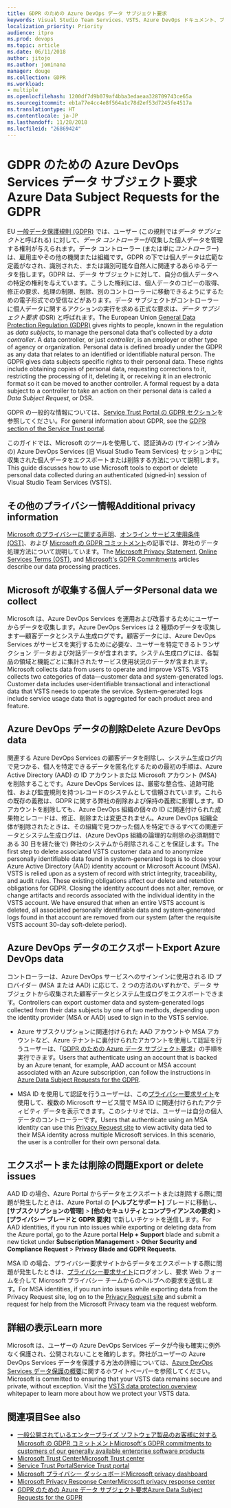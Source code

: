 ```yaml
---
title: GDPR のための Azure DevOps データ サブジェクト要求
keywords: Visual Studio Team Services、VSTS、Azure DevOps ドキュメント、プライバシー、GDPR
localization_priority: Priority
audience: itpro
ms.prod: devops
ms.topic: article
ms.date: 06/11/2018
author: jitojo
ms.author: jominana
manager: douge
ms.collection: GDPR
ms.workload:
- multiple
ms.openlocfilehash: 1200df7d9b079af4bba3edaeaa328709743ce65a
ms.sourcegitcommit: eb1a77e4cc4e8f564a1c78d2ef53d7245fe4517a
ms.translationtype: HT
ms.contentlocale: ja-JP
ms.lasthandoff: 11/28/2018
ms.locfileid: "26869424"
---
```

# <a name="azure-devops-services-data-subject-requests-for-the-gdpr"></a><span data-ttu-id="4e1cb-103">GDPR のための Azure DevOps Services データ サブジェクト要求</span><span class="sxs-lookup"><span data-stu-id="4e1cb-103">Azure Data Subject Requests for the GDPR</span></span>

<span data-ttu-id="4e1cb-p101">EU [一般データ保護規則 (GDPR)](http://ec.europa.eu/justice/data-protection/reform/index_en.htm) では、ユーザー (この規則では*データ サブジェクト*と呼ばれる) に対して、*データ コントローラー*が収集した個人データを管理する権利が与えられます。データ コントローラー (または単に*コントローラー*) は、雇用主やその他の機関または組織です。GDPR の下では個人データは広範な定義がなされ、識別された、または識別可能な自然人に関連するあらゆるデータを指します。GDPR は、データ サブジェクトに対して、自分の個人データへの特定の権利を与えています。こうした権利には、個人データのコピーの取得、修正の要求、処理の制限、削除、別のコントローラーに移動できるようにするための電子形式での受信などがあります。データ サブジェクトがコントローラーに個人データに関するアクションの実行を求める正式な要求は、*データ サブジェクト要求* (DSR) と呼ばれます。</span><span class="sxs-lookup"><span data-stu-id="4e1cb-p101">The European Union [General Data Protection Regulation (GDPR)](http://ec.europa.eu/justice/data-protection/reform/index_en.htm) gives rights to people, known in the regulation as *data subjects*, to manage the personal data that's collected by a *data controller*. A data controller, or just *controller*, is an employer or other type of agency or organization. Personal data is defined broadly under the GDPR as any data that relates to an identified or identifiable natural person. The GDPR gives data subjects specific rights to their personal data. These rights include obtaining copies of personal data, requesting corrections to it, restricting the processing of it, deleting it, or receiving it in an electronic format so it can be moved to another controller. A formal request by a data subject to a controller to take an action on their personal data is called a *Data Subject Request*, or DSR.</span></span>

<span data-ttu-id="4e1cb-110">GDPR の一般的な情報については、[Service Trust Portal の GDPR セクション](https://servicetrust.microsoft.com/ViewPage/GDPRGetStarted)を参照してください。</span><span class="sxs-lookup"><span data-stu-id="4e1cb-110">For general information about GDPR, see the [GDPR section of the Service Trust portal](https://servicetrust.microsoft.com/ViewPage/GDPRGetStarted).</span></span>

<span data-ttu-id="4e1cb-111">このガイドでは、Microsoft のツールを使用して、認証済みの (サインイン済みの) Azure DevOps Services (旧 Visual Studio Team Services) セッション中に収集された個人データをエクスポートまたは削除する方法について説明します。</span><span class="sxs-lookup"><span data-stu-id="4e1cb-111">This guide discusses how to use Microsoft tools to export or delete personal data collected during an authenticated (signed-in) session of Visual Studio Team Services (VSTS).</span></span>

## <a name="additional-privacy-information"></a><span data-ttu-id="4e1cb-112">その他のプライバシー情報</span><span class="sxs-lookup"><span data-stu-id="4e1cb-112">Additional privacy information</span></span>

<span data-ttu-id="4e1cb-113">[Microsoft のプライバシーに関する声明](https://privacy.microsoft.com/privacystatement)、[オンライン サービス使用条件 (OST)](https://www.microsoft.com/licensing/product-licensing/products.aspx)、および [Microsoft の GDPR コミットメント](/legal/gdpr)の記事では、弊社のデータ処理方法について説明しています。</span><span class="sxs-lookup"><span data-stu-id="4e1cb-113">The [Microsoft Privacy Statement](https://privacy.microsoft.com/privacystatement), [Online Services Terms (OST)](https://www.microsoft.com/licensing/product-licensing/products.aspx), and [Microsoft's GDPR Commitments](/legal/gdpr) articles describe our data processing practices.</span></span>

## <a name="personal-data-we-collect"></a><span data-ttu-id="4e1cb-114">Microsoft が収集する個人データ</span><span class="sxs-lookup"><span data-stu-id="4e1cb-114">Personal data we collect</span></span>

<span data-ttu-id="4e1cb-p102">Microsoft は、Azure DevOps Services を運用および改善するためにユーザーからデータを収集します。Azure DevOps Services は 2 種類のデータを収集します&mdash;顧客データとシステム生成ログです。顧客データには、Azure DevOps Services がサービスを実行するために必要な、ユーザーを特定できるトランザクション データおよび対話データが含まれます。システム生成ログには、各製品の領域と機能ごとに集計されたサービス使用状況のデータが含まれます。</span><span class="sxs-lookup"><span data-stu-id="4e1cb-p102">Microsoft collects data from users to operate and improve VSTS. VSTS collects two categories of data&mdash;customer data and system-generated logs. Customer data includes user-identifiable transactional and interactional data that VSTS needs to operate the service. System-generated logs include service usage data that is aggregated for each product area and feature.</span></span>

## <a name="delete-azure-devops-data"></a><span data-ttu-id="4e1cb-119">Azure DevOps データの削除</span><span class="sxs-lookup"><span data-stu-id="4e1cb-119">Delete Azure DevOps data</span></span>

<span data-ttu-id="4e1cb-p103">関連する Azure DevOps Services の顧客データを削除し、システム生成ログ内で見つかる、個人を特定できるデータを匿名化するための最初の手順は、Azure Active Directory (AAD) の ID アカウントまたは Microsoft アカウント (MSA) を削除することです。Azure DevOps Services は、厳密な整合性、追跡可能性、および監査規則を持つレコードのシステムとして信頼されています。これらの既存の義務は、GDPR に関する弊社の削除および保持の義務に影響します。ID アカウントを削除しても、Azure DevOps 組織の個々の ID に関連付けられた成果物とレコードは、修正、削除または変更されません。Azure DevOps 組織全体が削除されたときは、その組織で見つかった個人を特定できるすべての関連データとシステム生成ログは、(Azure DevOps 組織の論理的な削除の必須期間である 30 日を経た後で) 弊社のシステムから削除されることを保証します。</span><span class="sxs-lookup"><span data-stu-id="4e1cb-p103">The first step to delete associated VSTS customer data and to anonymize personally identifiable data found in system-generated logs is to close your Azure Active Directory (AAD) identity account or Microsoft Account (MSA). VSTS is relied upon as a system of record with strict integrity, traceability, and audit rules. These existing obligations affect our delete and retention obligations for GDPR. Closing the identity account does not alter, remove, or change artifacts and records associated with the individual identity in the VSTS account. We have ensured that when an entire VSTS account is deleted, all associated personally identifiable data and system-generated logs found in that account are removed from our system (after the requisite VSTS account 30-day soft-delete period).</span></span>

## <a name="export-azure-devops-data"></a><span data-ttu-id="4e1cb-125">Azure DevOps データのエクスポート</span><span class="sxs-lookup"><span data-stu-id="4e1cb-125">Export Azure DevOps data</span></span>

<span data-ttu-id="4e1cb-126">コントローラーは、Azure DevOps サービスへのサインインに使用される ID プロバイダー (MSA または AAD) に応じて、2 つの方法のいずれかで、データ サブジェクトから収集された顧客データとシステム生成ログをエクスポートできます。</span><span class="sxs-lookup"><span data-stu-id="4e1cb-126">Controllers can export customer data and system-generated logs collected from their data subjects by one of two methods, depending upon the identity provider (MSA or AAD) used to sign in to the VSTS service.</span></span>

- <span data-ttu-id="4e1cb-127">Azure サブスクリプションに関連付けられた AAD アカウントや MSA アカウントなど、Azure テナントに裏付けられたアカウントを使用して認証を行うユーザーは、「[GDPR のための Azure データ サブジェクト要求](../compliance/gdpr-dsr-azure.md)」の手順を実行できます。</span><span class="sxs-lookup"><span data-stu-id="4e1cb-127">Users that authenticate using an account that is backed by an Azure tenant, for example, AAD account or MSA account associated with an Azure subscription, can follow the instructions in [Azure Data Subject Requests for the GDPR](../compliance/gdpr-dsr-azure.md).</span></span>

- <span data-ttu-id="4e1cb-p104">MSA ID を使用して認証を行うユーザーは、この[プライバシー要求サイト](https://www.microsoft.com/concern/privacyrequest-msa)を使用して、複数の Microsoft サービス間で MSA ID に関連付けられたアクティビティ データを表示できます。このシナリオでは、ユーザーは自分の個人データのコントローラーです。</span><span class="sxs-lookup"><span data-stu-id="4e1cb-p104">Users that authenticate using an MSA identity can use this [Privacy Request site](https://www.microsoft.com/concern/privacyrequest-msa) to view activity data tied to their MSA identity across multiple Microsoft services. In this scenario, the user is a controller for their own personal data.</span></span>

## <a name="export-or-delete-issues"></a><span data-ttu-id="4e1cb-130">エクスポートまたは削除の問題</span><span class="sxs-lookup"><span data-stu-id="4e1cb-130">Export or delete issues</span></span>

<span data-ttu-id="4e1cb-131">AAD ID の場合、Azure Portal からデータをエクスポートまたは削除する際に問題が発生したときは、Azure Portal の **[ヘルプとサポート]** ブレードに移動し、**[サブスクリプションの管理]** > **[他のセキュリティとコンプライアンスの要求]** > **[プライバシー ブレードと GDPR 要求]** で新しいチケットを送信します。</span><span class="sxs-lookup"><span data-stu-id="4e1cb-131">For AAD identities, if you run into issues while exporting or deleting data from the Azure portal, go to the Azure portal **Help + Support** blade and submit a new ticket under **Subscription Management** > **Other Security and Compliance Request** > **Privacy Blade and GDPR Requests**.</span></span>

<span data-ttu-id="4e1cb-132">MSA ID の場合、プライバシー要求サイトからデータをエクスポートする際に問題が発生したときは、[プライバシー要求サイト](https://www.microsoft.com/concern/privacyrequest-msa)にログオンし、要求 Web フォームを介して Microsoft プライバシー チームからのヘルプへの要求を送信します。</span><span class="sxs-lookup"><span data-stu-id="4e1cb-132">For MSA identities, if you run into issues while exporting data from the Privacy Request site, log on to the [Privacy Request site](https://www.microsoft.com/concern/privacyrequest-msa) and submit a request for help from the Microsoft Privacy team via the request webform.</span></span>

## <a name="learn-more"></a><span data-ttu-id="4e1cb-133">詳細の表示</span><span class="sxs-lookup"><span data-stu-id="4e1cb-133">Learn more</span></span>

<span data-ttu-id="4e1cb-p105">Microsoft は、ユーザーの Azure DevOps Services データが今後も確実に例外なく保護され、公開されないことを確約します。弊社がユーザーの Azure DevOps Services データを保護する方法の詳細については、[Azure DevOps Services データ保護の概要](/vsts/articles/team-services-security-whitepaper?view=vsts)に関するホワイトペーパーを参照してください。</span><span class="sxs-lookup"><span data-stu-id="4e1cb-p105">Microsoft is committed to ensuring that your VSTS data remains secure and private, without exception. Visit the [VSTS data protection overview](/vsts/articles/team-services-security-whitepaper?view=vsts) whitepaper to learn more about how we protect your VSTS data.</span></span>

## <a name="see-also"></a><span data-ttu-id="4e1cb-136">関連項目</span><span class="sxs-lookup"><span data-stu-id="4e1cb-136">See also</span></span>

- [<span data-ttu-id="4e1cb-137">一般公開されているエンタープライズ ソフトウェア製品のお客様に対する Microsoft の GDPR コミットメント</span><span class="sxs-lookup"><span data-stu-id="4e1cb-137">Microsoft's GDPR commitments to customers of our generally available enterprise software products</span></span>](https://docs.microsoft.com/legal/gdpr)
- [<span data-ttu-id="4e1cb-138">Microsoft Trust Center</span><span class="sxs-lookup"><span data-stu-id="4e1cb-138">Microsoft Trust center</span></span>](https://www.microsoft.com/TrustCenter/Privacy/gdpr/default.aspx)
- [<span data-ttu-id="4e1cb-139">Service Trust Portal</span><span class="sxs-lookup"><span data-stu-id="4e1cb-139">Service Trust portal</span></span>](https://servicetrust.microsoft.com/ViewPage/GDPRGetStarted)
- [<span data-ttu-id="4e1cb-140">Microsoft プライバシー ダッシュボード</span><span class="sxs-lookup"><span data-stu-id="4e1cb-140">Microsoft privacy dashboard</span></span>](https://account.microsoft.com/privacy)
- [<span data-ttu-id="4e1cb-141">Microsoft Privacy Response Center</span><span class="sxs-lookup"><span data-stu-id="4e1cb-141">Microsoft privacy response center</span></span>](https://aka.ms/userprivacysite)
- [<span data-ttu-id="4e1cb-142">GDPR のための Azure データ サブジェクト要求</span><span class="sxs-lookup"><span data-stu-id="4e1cb-142">Azure Data Subject Requests for the GDPR</span></span>](gdpr-dsr-azure.md)